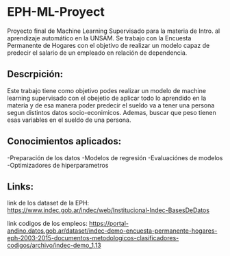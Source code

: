 # EPH-ML-Proyect
Proyecto final de Machine Learning  Supervisado para la materia de Intro. al aprendizaje automático en la UNSAM. Se trabajo con la Encuesta Permanente de Hogares con el objetivo de realizar un modelo capaz de predecir el salario de un empleado en relación de dependencia. 

## Descrpición:

Este trabajo tiene como objetivo podes realizar un modelo de machine learning supervisado con el obejetio de aplicar todo lo aprendido en la materia y de esa manera poder predecir el  sueldo va a tener una persona segun distintos datos socio-econimicos. Ademas, buscar que peso tienen esas variables en el sueldo de una persona. 

## Conocimientos aplicados: 

-Preparación de los datos
-Modelos de regresión
-Evaluaciónes de modelos 
-Optimizadores de hiperparametros 

## Links: 

link de los dataset de la EPH: https://www.indec.gob.ar/indec/web/Institucional-Indec-BasesDeDatos

link codigos de los empleos: https://portal-andino.datos.gob.ar/dataset/indec-demo-encuesta-permanente-hogares-eph-2003-2015-documentos-metodologicos-clasificadores-codigos/archivo/indec-demo_1.13



